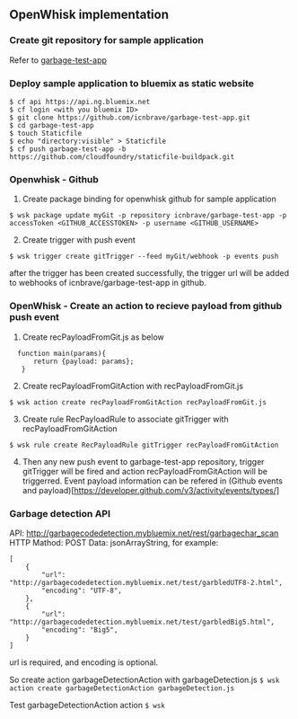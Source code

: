 ## OpenWhisk implementation

### Create git repository for sample application
Refer to [garbage-test-app](https://github.com/icnbrave/garbage-test-app)

### Deploy sample application to bluemix as static website
```
$ cf api https://api.ng.bluemix.net
$ cf login <with you bluemix ID>
$ git clone https://github.com/icnbrave/garbage-test-app.git
$ cd garbage-test-app
$ touch Staticfile
$ echo "directory:visible" > Staticfile
$ cf push garbage-test-app -b https://github.com/cloudfoundry/staticfile-buildpack.git
```
### Openwhisk - Github
  1. Create package binding for openwhisk github for sample application
  
  ```
  $ wsk package update myGit -p repository icnbrave/garbage-test-app -p accessToken <GITHUB_ACCESSTOKEN> -p username <GITHUB_USERNAME>
  ```
  2. Create trigger with push event
  
  ```
  $ wsk trigger create gitTrigger --feed myGit/webhook -p events push
  ```
  after the trigger has been created successfully, the trigger url will be added to webhooks of icnbrave/garbage-test-app in github. 
  
### OpenWhisk - Create an action to recieve payload from github push event

  1.  Create recPayloadFromGit.js as below

  ```
    function main(params){
        return {payload: params};
     }
  ```

  2.  Create recPayloadFromGitAction with recPayloadFromGit.js

  `$ wsk action create recPayloadFromGitAction recPayloadFromGit.js`

  3.  Create rule RecPayloadRule to associate gitTrigger with recPayloadFromGitAction

  `$ wsk rule create RecPayloadRule gitTrigger recPayloadFromGitAction`

  4.  Then any new push event to garbage-test-app repository, trigger gitTrigger will be fired and action recPayloadFromGitAction will be triggerred.
  Event payload information can be refered in (Github events and payload)[https://developer.github.com/v3/activity/events/types/]
  
### Garbage detection API

API: http://garbagecodedetection.mybluemix.net/rest/garbagechar_scan
HTTP Mathod: POST
Data: jsonArrayString, for example:
```
[
    {
        "url": "http://garbagecodedetection.mybluemix.net/test/garbledUTF8-2.html",
        "encoding": "UTF-8",
    },
    {
        "url": "http://garbagecodedetection.mybluemix.net/test/garbledBig5.html",
        "encoding": "Big5",
    }
]
```
url is required, and encoding is optional.

So create action garbageDetectionAction with garbageDetection.js
`$ wsk action create garbageDetectionAction garbageDetection.js`

Test garbageDetectionAction action
`$ wsk`

